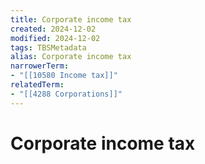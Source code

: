 ```yaml
---
title: Corporate income tax
created: 2024-12-02
modified: 2024-12-02
tags: TBSMetadata
alias: Corporate income tax
narrowerTerm:
- "[[10580 Income tax]]"
relatedTerm:
- "[[4288 Corporations]]"
---
```

# Corporate income tax
